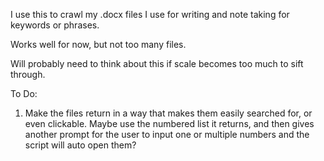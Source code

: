 I use this to crawl my .docx files I use for writing and note taking for keywords or phrases.

Works well for now, but not too many files.

Will probably need to think about this if scale becomes too much to sift through.

To Do:
1. Make the files return in a way that makes them easily searched for, or even clickable. Maybe use the numbered list it returns, and then gives another prompt for the user to input one or multiple numbers and the script will auto open them?
